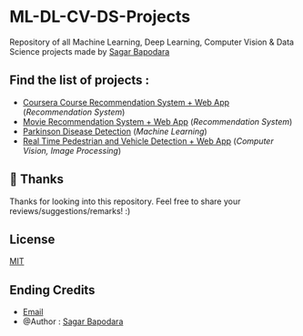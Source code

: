 # ML-DL-CV-DS-Projects
Repository of all Machine Learning, Deep Learning, Computer Vision & Data Science projects made by [Sagar Bapodara](https://github.com/SagarBapodara)

## Find the list of projects : 
- [Coursera Course Recommendation System + Web App](https://github.com/SagarBapodara/Coursera-Course-Recommendation-System) (_Recommendation System_)
- [Movie Recommendation System + Web App](https://github.com/SagarBapodara/movie-recommender) (_Recommendation System_)
- [Parkinson Disease Detection](https://github.com/SagarBapodara/Parkison_Disease_Detection_ML) (_Machine Learning_)
- [Real Time Pedestrian and Vehicle Detection + Web App](https://github.com/SagarBapodara/Real-Time-Pedestrian-and-Vehicle-Detection-using-Computer-Vision) (_Computer Vision, Image Processing_)

## 🚀 Thanks

Thanks for looking into this repository. Feel free to share your reviews/suggestions/remarks! :)

## License

[MIT](https://choosealicense.com/licenses/mit/)

## Ending Credits
- [Email](mailto:sagarbapodara2000@gmail.com)
- @Author : [Sagar Bapodara](https://www.linkedin.com/in/sagar-bapodara/)

